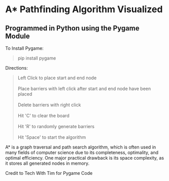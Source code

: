 # A* Pathfinding Algorithm Visualized
## Programmed in Python using the Pygame Module

To Install Pygame:
> pip install pygame

Directions:
> Left Click to place start and end node
<br></br>
> Place barriers with left click after start and end node have been placed
<br></br>
> Delete barriers with right click
<br></br>
> Hit 'C' to clear the board
<br></br>
> Hit 'R' to randomly generate barriers
<br></br>
> Hit 'Space' to start the algorithm

A* is a graph traversal and path search algorithm, which is often used in many fields of computer science due to its completeness, optimality, and optimal efficiency. One major practical drawback is its space complexity, as it stores all generated nodes in memory.

Credit to Tech With Tim for Pygame Code
